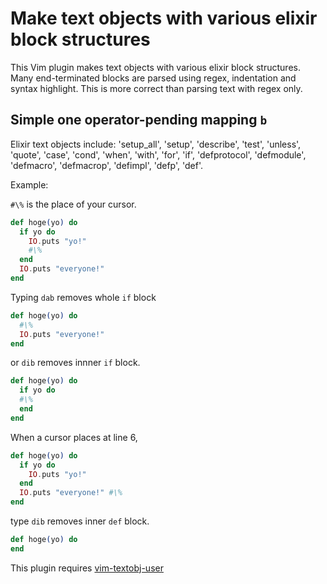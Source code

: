 # Make text objects with various elixir block structures

This Vim plugin makes text objects with various elixir block structures.
Many end-terminated blocks are parsed using regex, indentation and syntax
highlight.  This is more correct than parsing text with regex only.

## Simple one operator-pending mapping `b`

Elixir text objects include: 'setup_all', 'setup', 'describe', 'test',
'unless', 'quote', 'case', 'cond', 'when', 'with', 'for', 'if',
'defprotocol', 'defmodule', 'defmacro', 'defmacrop', 'defimpl', 'defp',
'def'.

Example:

`#\%` is the place of your cursor.

```elixir
def hoge(yo) do
  if yo do
    IO.puts "yo!"
    #\%
  end
  IO.puts "everyone!"
end
```

Typing `dab` removes whole `if` block

```elixir
def hoge(yo) do
  #\%
  IO.puts "everyone!"
end
```

or `dib` removes innner `if` block.

```elixir
def hoge(yo) do
  if yo do
  #\%
  end
end
```

When a cursor places at line 6,

```elixir
def hoge(yo) do
  if yo do
    IO.puts "yo!"
  end
  IO.puts "everyone!" #\%
end
```

type `dib` removes inner `def` block.

```elixir
def hoge(yo) do
end
```

This plugin requires [vim-textobj-user](https://github.com/kana/vim-textobj-user)

